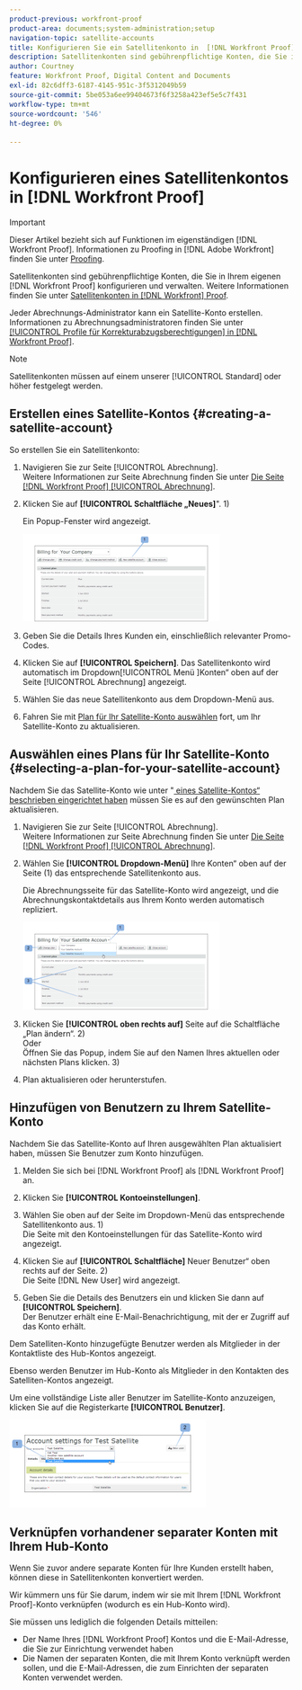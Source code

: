 ```yaml
---
product-previous: workfront-proof
product-area: documents;system-administration;setup
navigation-topic: satellite-accounts
title: Konfigurieren Sie ein Satellitenkonto in  [!DNL Workfront Proof]
description: Satellitenkonten sind gebührenpflichtige Konten, die Sie in Ihrem  [!DNL Workfront]  Konto konfigurieren und verwalten. Weitere Informationen finden Sie unter „Satellitenkonten in [!DNL Workfront] Proof“.
author: Courtney
feature: Workfront Proof, Digital Content and Documents
exl-id: 82c6dff3-6187-4145-951c-3f5312049b59
source-git-commit: 5be053a6ee99404673f6f3258a423ef5e5c7f431
workflow-type: tm+mt
source-wordcount: '546'
ht-degree: 0%

---
```


# Konfigurieren eines Satellitenkontos in [!DNL Workfront Proof]

>[!IMPORTANT]
>
>Dieser Artikel bezieht sich auf Funktionen im eigenständigen [!DNL Workfront Proof]. Informationen zu Proofing in [!DNL Adobe Workfront] finden Sie unter [Proofing](../../../review-and-approve-work/proofing/proofing.md).

Satellitenkonten sind gebührenpflichtige Konten, die Sie in Ihrem eigenen [!DNL Workfront Proof] konfigurieren und verwalten. Weitere Informationen finden Sie unter [Satellitenkonten in [!DNL Workfront] Proof](../../../workfront-proof/wp-acct-admin/satellite-accounts/sat-accts-in-wp.md).

Jeder Abrechnungs-Administrator kann ein Satellite-Konto erstellen. Informationen zu Abrechnungsadministratoren finden Sie unter [[!UICONTROL Profile für Korrekturabzugsberechtigungen] in [!DNL Workfront Proof]](../../../workfront-proof/wp-acct-admin/account-settings/proof-perm-profiles-in-wp.md).

>[!NOTE]
>
> Satellitenkonten müssen auf einem unserer [!UICONTROL Standard] oder höher festgelegt werden.

## Erstellen eines Satellite-Kontos {#creating-a-satellite-account}

So erstellen Sie ein Satellitenkonto:

1. Navigieren Sie zur Seite [!UICONTROL Abrechnung].\
   Weitere Informationen zur Seite Abrechnung finden Sie unter [Die Seite  [!DNL Workfront Proof] [!UICONTROL Abrechnung]](../../../workfront-proof/wp-billingsettings/manage-your-billing/wp-billing-page.md).

1. Klicken Sie auf **[!UICONTROL Schaltfläche „Neues]**&quot;. 1)

   Ein Popup-Fenster wird angezeigt.

   ![new_satellite_account.png](assets/new-satellite-account-350x156.png)

1. Geben Sie die Details Ihres Kunden ein, einschließlich relevanter Promo-Codes.
1. Klicken Sie auf **[!UICONTROL Speichern]**. Das Satellitenkonto wird automatisch im Dropdown[!UICONTROL Menü &#x200B;]Konten“ oben auf der Seite [!UICONTROL Abrechnung] angezeigt.
1. Wählen Sie das neue Satellitenkonto aus dem Dropdown-Menü aus.
1. Fahren Sie mit [Plan für Ihr Satellite-Konto auswählen](#selecting-a-plan-for-your-satellite-account) fort, um Ihr Satellite-Konto zu aktualisieren.

## Auswählen eines Plans für Ihr Satellite-Konto {#selecting-a-plan-for-your-satellite-account}

Nachdem Sie das Satellite-Konto wie unter &quot;[&#x200B; eines Satellite-Kontos“ beschrieben eingerichtet haben](#creating-a-satellite-account) müssen Sie es auf den gewünschten Plan aktualisieren.

1. Navigieren Sie zur Seite [!UICONTROL Abrechnung].\
   Weitere Informationen zur Seite Abrechnung finden Sie unter [Die Seite  [!DNL Workfront Proof] [!UICONTROL Abrechnung]](../../../workfront-proof/wp-billingsettings/manage-your-billing/wp-billing-page.md).

1. Wählen Sie **[!UICONTROL Dropdown-Menü]** Ihre Konten“ oben auf der Seite (1) das entsprechende Satellitenkonto aus.

   Die Abrechnungsseite für das Satellite-Konto wird angezeigt, und die Abrechnungskontaktdetails aus Ihrem Konto werden automatisch repliziert.

   ![satellite_account_change_plan.png](assets/satellite-account-change-plan-350x156.png)

1. Klicken Sie **[!UICONTROL oben rechts auf]** Seite auf die Schaltfläche „Plan ändern“. 2)\
   Oder\
   Öffnen Sie das Popup, indem Sie auf den Namen Ihres aktuellen oder nächsten Plans klicken. 3)

1. Plan aktualisieren oder herunterstufen.

## Hinzufügen von Benutzern zu Ihrem Satellite-Konto

Nachdem Sie das Satellite-Konto auf Ihren ausgewählten Plan aktualisiert haben, müssen Sie Benutzer zum Konto hinzufügen.

1. Melden Sie sich bei [!DNL Workfront Proof] als [!DNL Workfront Proof] an.
1. Klicken Sie **[!UICONTROL Kontoeinstellungen]**.
1. Wählen Sie oben auf der Seite im Dropdown-Menü das entsprechende Satellitenkonto aus. 1)\
   Die Seite mit den Kontoeinstellungen für das Satellite-Konto wird angezeigt.
1. Klicken Sie auf **[!UICONTROL Schaltfläche]** Neuer Benutzer“ oben rechts auf der Seite. 2)\
   Die Seite [!DNL New User] wird angezeigt.

1. Geben Sie die Details des Benutzers ein und klicken Sie dann auf **[!UICONTROL Speichern]**.\
   Der Benutzer erhält eine E-Mail-Benachrichtigung, mit der er Zugriff auf das Konto erhält.

Dem Satelliten-Konto hinzugefügte Benutzer werden als Mitglieder in der Kontaktliste des Hub-Kontos angezeigt.

Ebenso werden Benutzer im Hub-Konto als Mitglieder in den Kontakten des Satelliten-Kontos angezeigt.

Um eine vollständige Liste aller Benutzer im Satellite-Konto anzuzeigen, klicken Sie auf die Registerkarte **[!UICONTROL Benutzer]**.

![SA_New_User.png](assets/sa-new-user-350x156.png)

## Verknüpfen vorhandener separater Konten mit Ihrem Hub-Konto

Wenn Sie zuvor andere separate Konten für Ihre Kunden erstellt haben, können diese in Satellitenkonten konvertiert werden.

Wir kümmern uns für Sie darum, indem wir sie mit Ihrem [!DNL Workfront Proof]-Konto verknüpfen (wodurch es ein Hub-Konto wird).

Sie müssen uns lediglich die folgenden Details mitteilen:

* Der Name Ihres [!DNL Workfront Proof] Kontos und die E-Mail-Adresse, die Sie zur Einrichtung verwendet haben
* Die Namen der separaten Konten, die mit Ihrem Konto verknüpft werden sollen, und die E-Mail-Adressen, die zum Einrichten der separaten Konten verwendet werden.

